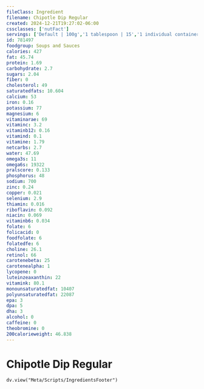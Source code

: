 ```yaml
---
fileClass: Ingredient
filename: Chipotle Dip Regular
created: 2024-12-21T19:27:02-06:00
cssclasses: ['nutFact']
servings: ['Default | 100g','1 tablespoon | 15','1 individual container | 70']
id: 781497
foodgroup: Soups and Sauces
calories: 427
fat: 45.74
protein: 1.69
carbohydrate: 2.7
sugars: 2.04
fiber: 0
cholesterol: 49
saturatedfats: 10.604
calcium: 53
iron: 0.16
potassium: 77
magnesium: 6
vitaminarae: 69
vitaminc: 3.2
vitaminb12: 0.16
vitamind: 0.1
vitamine: 1.79
netcarbs: 2.7
water: 47.69
omega3s: 11
omega6s: 19322
pralscore: 0.133
phosphorus: 48
sodium: 700
zinc: 0.24
copper: 0.021
selenium: 2.9
thiamin: 0.016
riboflavin: 0.092
niacin: 0.069
vitaminb6: 0.034
folate: 6
folicacid: 0
foodfolate: 6
folatedfe: 6
choline: 26.1
retinol: 66
carotenebeta: 25
carotenealpha: 1
lycopene: 0
luteinzeaxanthin: 22
vitamink: 80.1
monounsaturatedfat: 10407
polyunsaturatedfat: 22087
epa: 3
dpa: 5
dha: 3
alcohol: 0
caffeine: 0
theobromine: 0
200calorieweight: 46.838
---
```


# Chipotle Dip Regular

```dataviewjs
dv.view("Meta/Scripts/IngredientsFooter")
```